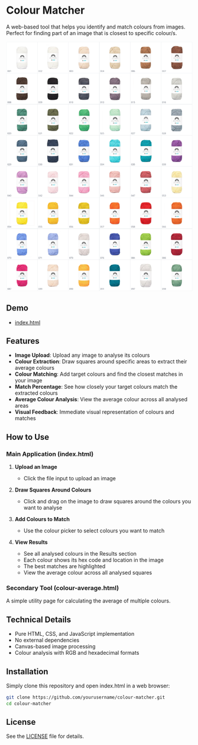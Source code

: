 # Colour Matcher

A web-based tool that helps you identify and match colours from images. Perfect for finding part of an image that is closest to specific colour/s.

![Colour Matcher](assets/images/yarns.png)

## Demo

- [index.html](https://theogibbons.github.io/colour-matcher/index.html)

## Features

- **Image Upload**: Upload any image to analyse its colours
- **Colour Extraction**: Draw squares around specific areas to extract their average colours
- **Colour Matching**: Add target colours and find the closest matches in your image
- **Match Percentage**: See how closely your target colours match the extracted colours
- **Average Colour Analysis**: View the average colour across all analysed areas
- **Visual Feedback**: Immediate visual representation of colours and matches

## How to Use

### Main Application (index.html)

1. **Upload an Image**
   - Click the file input to upload an image

2. **Draw Squares Around Colours**
   - Click and drag on the image to draw squares around the colours you want to analyse

3. **Add Colours to Match**
   - Use the colour picker to select colours you want to match

4. **View Results**
   - See all analysed colours in the Results section
   - Each colour shows its hex code and location in the image
   - The best matches are highlighted
   - View the average colour across all analysed squares

### Secondary Tool (colour-average.html)

A simple utility page for calculating the average of multiple colours.

## Technical Details

- Pure HTML, CSS, and JavaScript implementation
- No external dependencies
- Canvas-based image processing
- Colour analysis with RGB and hexadecimal formats

## Installation

Simply clone this repository and open index.html in a web browser:

```bash
git clone https://github.com/yourusername/colour-matcher.git
cd colour-matcher
```

## License

See the [LICENSE](LICENSE) file for details.
